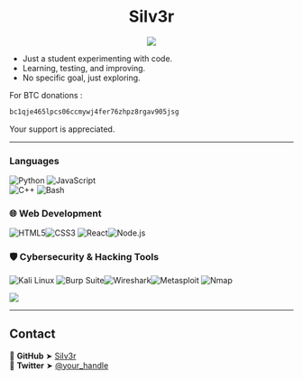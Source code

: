 <h1 align="center">SiIv3r</h1>
<p align="center">
  <img src="https://readme-typing-svg.herokuapp.com?font=Orbitron&size=22&duration=3000&color=6A5ACD&center=true&width=600&height=50&lines=Exploring+the+unknown;Building+in+the+void;Just+learning+and+experimenting">
</p>

- Just a student experimenting with code.  
- Learning, testing, and improving.  
- No specific goal, just exploring.

For BTC donations : 
```bash 
bc1qje465lpcs06ccmywj4fer76zhpz8rgav905jsg
```

Your support is appreciated.

---

### Languages  
![Python](https://img.shields.io/badge/Python-000000?style=for-the-badge&logo=python&logoColor=6A5ACD)  ![JavaScript](https://img.shields.io/badge/JavaScript-000000?style=for-the-badge&logo=javascript&logoColor=6A5ACD)  
![C++](https://img.shields.io/badge/C%2B%2B-000000?style=for-the-badge&logo=c%2B%2B&logoColor=6A5ACD)  ![Bash](https://img.shields.io/badge/Bash-000000?style=for-the-badge&logo=gnu-bash&logoColor=6A5ACD)

### 🌐 **Web Development**
![HTML5](https://img.shields.io/badge/HTML5-000000?style=for-the-badge&logo=html5&logoColor=6A5ACD)![CSS3](https://img.shields.io/badge/CSS3-000000?style=for-the-badge&logo=css3&logoColor=6A5ACD)
![React](https://img.shields.io/badge/React-000000?style=for-the-badge&logo=react&logoColor=6A5ACD)![Node.js](https://img.shields.io/badge/Node.js-000000?style=for-the-badge&logo=node.js&logoColor=6A5ACD)

### 🛡️ **Cybersecurity & Hacking Tools**
![Kali Linux](https://img.shields.io/badge/Kali%20Linux-000000?style=for-the-badge&logo=kalilinux&logoColor=6A5ACD)
![Burp Suite](https://img.shields.io/badge/Burp%20Suite-000000?style=for-the-badge&logo=burpsuite&logoColor=6A5ACD)![Wireshark](https://img.shields.io/badge/Wireshark-000000?style=for-the-badge&logo=wireshark&logoColor=6A5ACD)![Metasploit](https://img.shields.io/badge/Metasploit-000000?style=for-the-badge&logo=metasploit&logoColor=6A5ACD)
![Nmap](https://img.shields.io/badge/Nmap-000000?style=for-the-badge&logo=nmap&logoColor=6A5ACD)

<p align="left">
  <img src="https://github-readme-stats.vercel.app/api/top-langs/?username=SiIv3r&layout=compact&theme=dark&hide_border=true&background=000000&title_color=6A5ACD">
</p>

---

## Contact
🔹 **GitHub** ➤ [SiIv3r](https://github.com/SiIv3r)  
🔹 **Twitter** ➤ [@your_handle](https://x.com/_SiIv3r_)  
